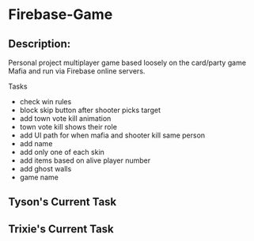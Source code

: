 # Firebase-Game

## Description:

Personal project multiplayer game based loosely on the card/party game Mafia and run via Firebase online servers.

Tasks
- check win rules
- block skip button after shooter picks target
- add town vote kill animation
- town vote kill shows their role
- add UI path for when mafia and shooter kill same person
- add name
- add only one of each skin
- add items based on alive player number
- add ghost walls
- game name

Tyson's Current Task
- 

Trixie's Current Task
- 

